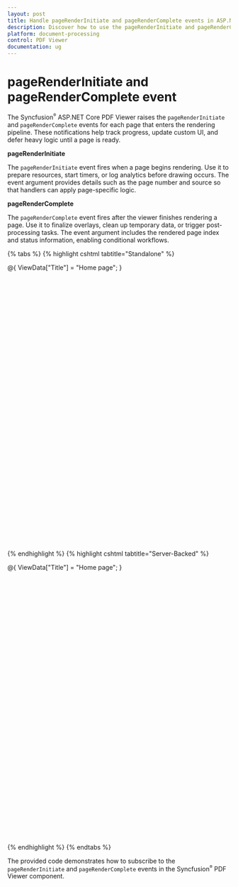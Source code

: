 ```yaml
---
layout: post
title: Handle pageRenderInitiate and pageRenderComplete events in ASP.NET Core PDF Viewer | Syncfusion
description: Discover how to use the pageRenderInitiate and pageRenderComplete events in the Syncfusion ASP.NET Core PDF Viewer to monitor page rendering stages.
platform: document-processing
control: PDF Viewer
documentation: ug
---
```


# pageRenderInitiate and pageRenderComplete event

The Syncfusion<sup style="font-size:70%">&reg;</sup> ASP.NET Core PDF Viewer raises the `pageRenderInitiate` and `pageRenderComplete` events for each page that enters the rendering pipeline. These notifications help track progress, update custom UI, and defer heavy logic until a page is ready.

**pageRenderInitiate**

The `pageRenderInitiate` event fires when a page begins rendering. Use it to prepare resources, start timers, or log analytics before drawing occurs. The event argument provides details such as the page number and source so that handlers can apply page-specific logic.

**pageRenderComplete**

The `pageRenderComplete` event fires after the viewer finishes rendering a page. Use it to finalize overlays, clean up temporary data, or trigger post-processing tasks. The event argument includes the rendered page index and status information, enabling conditional workflows.

{% tabs %}
{% highlight cshtml tabtitle="Standalone" %}

@{
    ViewData["Title"] = "Home page";
}

<div style="width:100%;height:600px">
    <ejs-pdfviewer id="pdfviewer"
                   documentPath="https://cdn.syncfusion.com/content/pdf/pdf-succinctly.pdf"
                   resourceUrl="https://cdn.syncfusion.com/ej2/23.2.6/dist/ej2-pdfviewer-lib"
                   pageRenderInitiate="pageRenderInitiate"
                   pageRenderComplete="pageRenderComplete">
    </ejs-pdfviewer>
</div>
<script type="text/javascript">

    function pageRenderInitiate(args) {
        // This method is called when the page rendering starts
        console.log('Rendering of pages started');
        console.log(args);
    }
    function pageRenderComplete(args) {
        // This method is called when the page rendering completes
        console.log('Rendering of pages completed');
        console.log(args);
    };

</script>

{% endhighlight %}
{% highlight cshtml tabtitle="Server-Backed" %}

@{
    ViewData["Title"] = "Home page";
}

<div style="width:100%;height:600px">
    <ejs-pdfviewer id="pdfviewer"
                   documentPath="https://cdn.syncfusion.com/content/pdf/pdf-succinctly.pdf"
                   serviceUrl="/Index"
                   pageRenderInitiate="pageRenderInitiate"
                   pageRenderComplete="pageRenderComplete">
    </ejs-pdfviewer>
</div>
<script type="text/javascript">

    function pageRenderInitiate(args) {
        // This method is called when the page rendering starts
        console.log('Rendering of pages started');
        console.log(args);
    }
    function pageRenderComplete(args) {
        // This method is called when the page rendering completes
        console.log('Rendering of pages completed');
        console.log(args);
    };

</script>
{% endhighlight %}
{% endtabs %}

The provided code demonstrates how to subscribe to the `pageRenderInitiate` and `pageRenderComplete` events in the Syncfusion<sup style="font-size:70%">&reg;</sup> PDF Viewer component.
